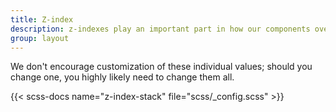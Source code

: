 ```yaml
---
title: Z-index
description: z-indexes play an important part in how our components overlay and interact with one another.
group: layout
---
```


We don't encourage customization of these individual values; should you change one, you highly likely need to change them all.

{{< scss-docs name="z-index-stack" file="scss/_config.scss" >}}
